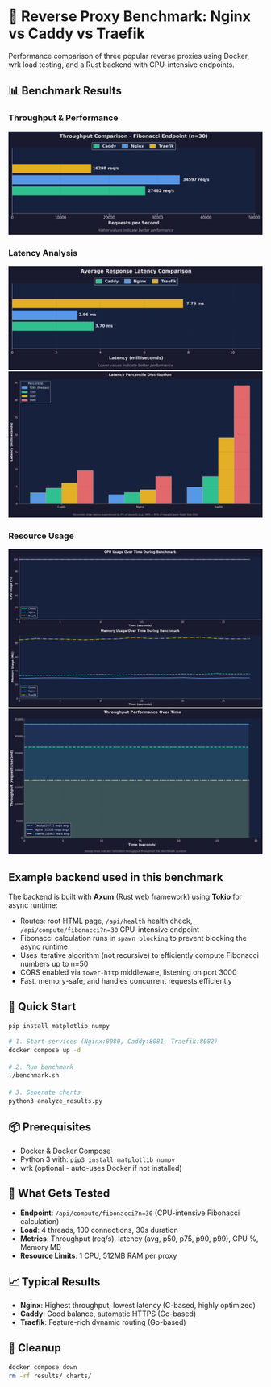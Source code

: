 # 🚀 Reverse Proxy Benchmark: Nginx vs Caddy vs Traefik

Performance comparison of three popular reverse proxies using Docker, wrk load testing, and a Rust backend with CPU-intensive endpoints.


## 📊 Benchmark Results

### Throughput & Performance
![Throughput](charts/throughput.png)

### Latency Analysis
![Latency](charts/latency.png)
![Latency Percentiles](charts/latency_percentiles.png)

### Resource Usage
![Resource Usage Timeline](charts/resource_usage_timeline.png)
![Throughput Timeline](charts/throughput_timeline.png)


## Example backend used in this benchmark

The backend is built with **Axum** (Rust web framework) using **Tokio** for async runtime:
- Routes: root HTML page, `/api/health` health check, `/api/compute/fibonacci?n=30` CPU-intensive endpoint
- Fibonacci calculation runs in `spawn_blocking` to prevent blocking the async runtime
- Uses iterative algorithm (not recursive) to efficiently compute Fibonacci numbers up to n=50
- CORS enabled via `tower-http` middleware, listening on port 3000
- Fast, memory-safe, and handles concurrent requests efficiently

## 🚀 Quick Start


```bash
pip install matplotlib numpy
```

```bash
# 1. Start services (Nginx:8080, Caddy:8081, Traefik:8082)
docker compose up -d

# 2. Run benchmark
./benchmark.sh

# 3. Generate charts
python3 analyze_results.py
```

## 📦 Prerequisites

- Docker & Docker Compose
- Python 3 with: `pip3 install matplotlib numpy`
- wrk (optional - auto-uses Docker if not installed)

## 🎯 What Gets Tested

- **Endpoint**: `/api/compute/fibonacci?n=30` (CPU-intensive Fibonacci calculation)
- **Load**: 4 threads, 100 connections, 30s duration
- **Metrics**: Throughput (req/s), latency (avg, p50, p75, p90, p99), CPU %, Memory MB
- **Resource Limits**: 1 CPU, 512MB RAM per proxy

## 📈 Typical Results

- **Nginx**: Highest throughput, lowest latency (C-based, highly optimized)
- **Caddy**: Good balance, automatic HTTPS (Go-based)
- **Traefik**: Feature-rich dynamic routing (Go-based)

## 🧹 Cleanup

```bash
docker compose down
rm -rf results/ charts/
```
